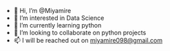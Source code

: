 - 👋 Hi, I’m @Miyamire
- 👀 I’m interested in Data Science 
- 🌱 I’m currently learning python
- 💞️ I’m looking to collaborate on python projects 
- 📫 I will be reached out on miyamire098@gmail.com 

<!---
Miyamire/Miyamire is a ✨ special ✨ repository because its `README.md` (this file) appears on your GitHub profile.
You can click the Preview link to take a look at your changes.
--->
